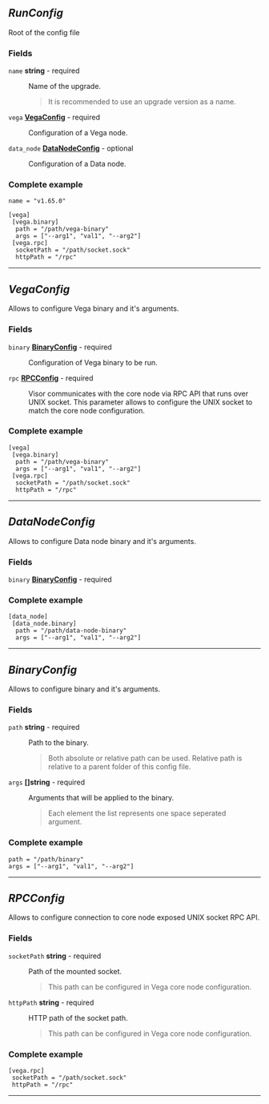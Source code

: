 





## *RunConfig*
Root of the config file


### Fields

<dl>
<dt>
	<code>name</code>  <strong>string</strong>  - required
</dt>

<dd>

Name of the upgrade.


<blockquote>It is recommended to use an upgrade version as a name.</blockquote>
</dd>

<dt>
	<code>vega</code>  <strong><a href="#vegaconfig">VegaConfig</a></strong>  - required
</dt>

<dd>

Configuration of a Vega node.

</dd>

<dt>
	<code>data_node</code>  <strong><a href="#datanodeconfig">DataNodeConfig</a></strong>  - optional
</dt>

<dd>

Configuration of a Data node.

</dd>



### Complete example


```hcl
name = "v1.65.0"

[vega]
 [vega.binary]
  path = "/path/vega-binary"
  args = ["--arg1", "val1", "--arg2"]
 [vega.rpc]
  socketPath = "/path/socket.sock"
  httpPath = "/rpc"

```


</dl>

---


## *VegaConfig*
Allows to configure Vega binary and it's arguments.


### Fields

<dl>
<dt>
	<code>binary</code>  <strong><a href="#binaryconfig">BinaryConfig</a></strong>  - required
</dt>

<dd>

Configuration of Vega binary to be run.

</dd>

<dt>
	<code>rpc</code>  <strong><a href="#rpcconfig">RPCConfig</a></strong>  - required
</dt>

<dd>

Visor communicates with the core node via RPC API that runs over UNIX socket.
This parameter allows to configure the UNIX socket to match the core node configuration.


</dd>



### Complete example


```hcl
[vega]
 [vega.binary]
  path = "/path/vega-binary"
  args = ["--arg1", "val1", "--arg2"]
 [vega.rpc]
  socketPath = "/path/socket.sock"
  httpPath = "/rpc"

```


</dl>

---


## *DataNodeConfig*
Allows to configure Data node binary and it's arguments.


### Fields

<dl>
<dt>
	<code>binary</code>  <strong><a href="#binaryconfig">BinaryConfig</a></strong>  - required
</dt>

<dd>



</dd>



### Complete example


```hcl
[data_node]
 [data_node.binary]
  path = "/path/data-node-binary"
  args = ["--arg1", "val1", "--arg2"]

```


</dl>

---


## *BinaryConfig*
Allows to configure binary and it's arguments.


### Fields

<dl>
<dt>
	<code>path</code>  <strong>string</strong>  - required
</dt>

<dd>

Path to the binary.


<blockquote>Both absolute or relative path can be used.
Relative path is relative to a parent folder of this config file.
</blockquote>
</dd>

<dt>
	<code>args</code>  <strong>[]string</strong>  - required
</dt>

<dd>

Arguments that will be applied to the binary.


<blockquote>Each element the list represents one space seperated argument.
</blockquote>
</dd>



### Complete example


```hcl
path = "/path/binary"
args = ["--arg1", "val1", "--arg2"]

```


</dl>

---


## *RPCConfig*
Allows to configure connection to core node exposed UNIX socket RPC API.


### Fields

<dl>
<dt>
	<code>socketPath</code>  <strong>string</strong>  - required
</dt>

<dd>

Path of the mounted socket.


<blockquote>This path can be configured in Vega core node configuration.</blockquote>
</dd>

<dt>
	<code>httpPath</code>  <strong>string</strong>  - required
</dt>

<dd>

HTTP path of the socket path.


<blockquote>This path can be configured in Vega core node configuration.</blockquote>
</dd>



### Complete example


```hcl
[vega.rpc]
 socketPath = "/path/socket.sock"
 httpPath = "/rpc"

```


</dl>

---


